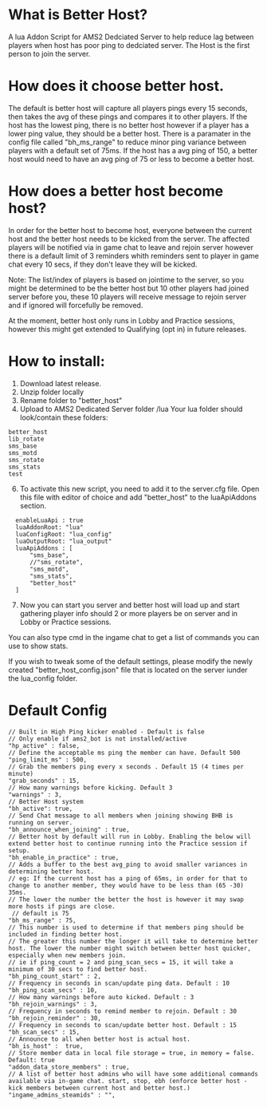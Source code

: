 # What is Better Host?

A lua Addon Script for AMS2 Dedciated Server to help reduce lag between players when host has poor ping to dedciated server. The Host is the first person to join the server.

# How does it choose better host.

  The default is better host will capture all players pings every 15 seconds, then takes the avg of these pings and compares it to other players. 
  If the host has the lowest ping, there is no better host however if a player has a lower ping value, they should be a better host. 
  There is a paramater in the config file called "bh_ms_range" to reduce minor ping variance between players with a default set of 75ms. 
  If the host has a avg ping of 150, a better host would need to have an avg ping of 75 or less to become a better host.

# How does a better host become host?

  In order for the better host to become host, everyone between the current host and the better host needs to be kicked from the server. The affected players will be notified via in game chat to leave and rejoin server however there is a default limit of 3 reminders whith reminders sent to player in game chat every 10 secs, if they don't leave they will be kicked.
  
  
Note: The list/index of players is based on jointime to the server, so you might be determined to be the better host but 10 other players had joined server before you, these 10 players will receive message to rejoin server and if ignored will forcefully be removed.


At the moment, better host only runs in Lobby and Practice sessions, however this might get extended to Qualifying (opt in) in future releases.


# How to install:

1. Download latest release.
2. Unzip folder locally
3. Rename folder to "better_host"
4. Upload to AMS2 Dedicated Server folder /lua
  Your lua folder should look/contain these folders:
 ``` 
 better_host
 lib_rotate
 sms_base
 sms_motd
 sms_rotate
 sms_stats
 test
 
``` 

6. To activate this new script, you need to add it to the server.cfg file. Open this file with editor of choice and add "better_host" to the luaApiAddons section.

```
  enableLuaApi : true  
  luaAddonRoot: "lua"
  luaConfigRoot: "lua_config"
  luaOutputRoot: "lua_output"
  luaApiAddons : [  
      "sms_base",
      //"sms_rotate",
      "sms_motd",
      "sms_stats",
      "better_host"
  ]
```
7. Now you can start you server and better host will load up and start gathering player info should 2 or more players be on server and in Lobby or Practice sessions.

You can also type cmd in the ingame chat to get a list of commands you can use to show stats.

If you wish to tweak some of the default settings, please modify the newly created "better_host_config.json" file that is located on the server iunder the lua_config folder.

# Default Config

```
// Built in High Ping kicker enabled - Default is false
// Only enable if ams2_bot is not installed/active
"hp_active" : false,
// Define the acceptable ms ping the member can have. Default 500
"ping_limit_ms" : 500,
// Grab the members ping every x seconds . Default 15 (4 times per minute)
"grab_seconds" : 15,
// How many warnings before kicking. Default 3
"warnings" : 3,
// Better Host system
"bh_active": true,
// Send Chat message to all members when joining showing BHB is running on server.
"bh_announce_when_joining" : true,
// Better host by default will run in Lobby. Enabling the below will extend better host to continue running into the Practice session if setup.
"bh_enable_in_practice" : true,
// Adds a buffer to the best avg_ping to avoid smaller variances in determining better host.
// eg: If the current host has a ping of 65ms, in order for that to change to another member, they would have to be less than (65 -30) 35ms.
// The lower the number the better the host is however it may swap more hosts if pings are close.
 // default is 75
"bh_ms_range" : 75,
// This number is used to determine if that members ping should be included in finding better host.
// The greater this number the longer it will take to determine better host. The lower the number might switch between better host quicker, especially when new members join.
// ie if ping_count = 2 and ping_scan_secs = 15, it will take a minimum of 30 secs to find better host.
"bh_ping_count_start" : 2,
// Frequency in seconds in scan/update ping data. Default : 10
"bh_ping_scan_secs" : 10, 
// How many warnings before auto kicked. Default : 3
"bh_rejoin_warnings" : 3,
// Frequency in seconds to remind member to rejoin. Default : 30
"bh_rejoin_reminder" : 30,
// Frequency in seconds to scan/update better host. Default : 15
"bh_scan_secs" : 15,
// Announce to all when better host is actual host.
"bh_is_host" :  true,
// Store member data in local file storage = true, in memory = false. Default: true
"addon_data_store_members" : true,
// A list of better host admins who will have some additional commands available via in-game chat. start, stop, ebh (enforce better host - kick members between current host and better host.)
"ingame_admins_steamids" : "",

```
